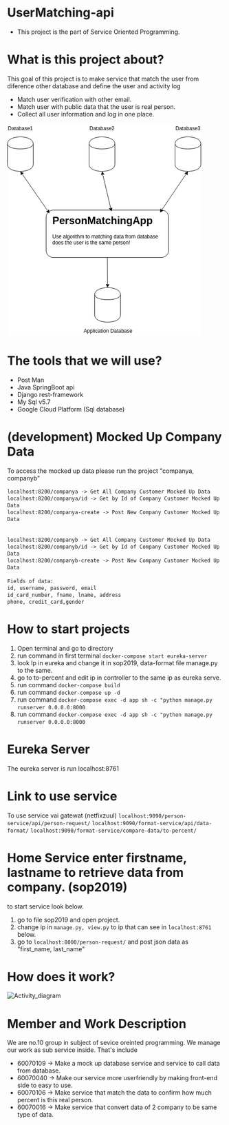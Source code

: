 # UserMatching-api
- This project is the part of Service Oriented Programming.


# What is this project about?
This goal of this project is to make service that match the user from diference other database and define the user and activity log
- Match user verification with other email.
- Match user with public data that the user is real person.
- Collect all user information and log in one place.


<img src="matching.png">

# The tools that we will use?
- Post Man
- Java SpringBoot api
- Django rest-framework
- My Sql v5.7
- Google Cloud Platform (Sql database)

# (development) Mocked Up Company Data
To access the mocked up data please run the project "companya, companyb"
```
localhost:8200/companya -> Get All Company Customer Mocked Up Data
localhost:8200/companya/id -> Get by Id of Company Customer Mocked Up Data
localhost:8200/companya-create -> Post New Company Customer Mocked Up Data


localhost:8200/companyb -> Get All Company Customer Mocked Up Data
localhost:8200/companyb/id -> Get by Id of Company Customer Mocked Up Data
localhost:8200/companyb-create -> Post New Company Customer Mocked Up Data

Fields of data:
id, username, password, email
id_card_number, fname, lname, address
phone, credit_card,gender
``` 

# How to start projects
1. Open terminal and go to directory
2. run command in first terminal ```docker-compose start eureka-server```
3. look Ip in eureka and change it in sop2019, data-format file manage.py to the same.
4. go to to-percent and edit ip in controller to the same ip as eureka serve.
5. run command ```docker-compose build```
6. run command ```docker-compose up -d```
7. run command ```docker-compose exec -d app sh -c "python manage.py runserver 0.0.0.0:8000```
8. run command ```docker-compose exec -d app sh -c "python manage.py runserver 0.0.0.0:8000```

# Eureka Server
The eureka server is run localhost:8761

# Link to use service
To use service vai gatewat (netfixzuul)
```localhost:9090/person-service/api/person-request/```
```localhost:9090/format-service/api/data-format/```
```localhost:9090/format-service/compare-data/to-percent/```

# Home Service enter firstname, lastname to retrieve data from company. (sop2019)
to start service look below.
1. go to file sop2019 and open project.
2. change ip in ```manage.py, view.py``` to ip that can see in ```localhost:8761``` below.
3. go to ```localhost:8000/person-request/``` and post json data as "first_name, last_name"

# How does it work?
![Activity_diagram](https://github.com/benning55/UserMatching-api/blob/master/how_does_it_work.jpg)

# Member and Work Description
We are no.10 group in subject of sevice oreinted programming. 
We manage our work as sub service inside. That's include

- 60070109 -> Make a mock up database service and service to call data from database.
- 60070040 -> Make our service more userfriendly by making front-end side to easy to use.
- 60070106 -> Make service that match the data to confirm how much percent is this real person.
- 60070016 -> Make service that convert data of 2 company to be same type of data.
